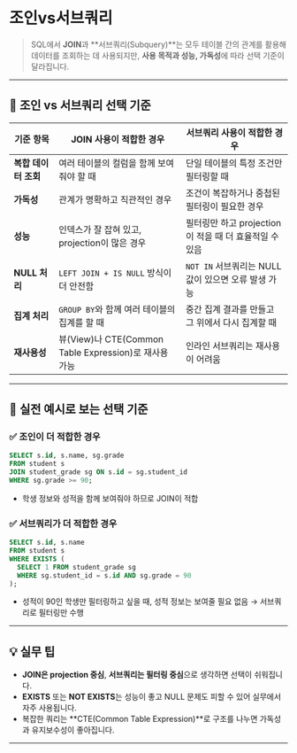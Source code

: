 # 조인vs서브쿼리
> SQL에서 **JOIN**과 **서브쿼리(Subquery)**는 모두 테이블 간의 관계를 활용해 데이터를 조회하는 데 사용되지만,
> **사용 목적과 성능, 가독성**에 따라 선택 기준이 달라집니다.
  
---

## 🧭 조인 vs 서브쿼리 선택 기준

| 기준 항목             | JOIN 사용이 적합한 경우                              | 서브쿼리 사용이 적합한 경우                          |
|----------------------|------------------------------------------------------|------------------------------------------------------|
| **복합 데이터 조회**   | 여러 테이블의 컬럼을 함께 보여줘야 할 때              | 단일 테이블의 특정 조건만 필터링할 때                |
| **가독성**            | 관계가 명확하고 직관적인 경우                        | 조건이 복잡하거나 중첩된 필터링이 필요한 경우        |
| **성능**              | 인덱스가 잘 잡혀 있고, projection이 많은 경우         | 필터링만 하고 projection이 적을 때 더 효율적일 수 있음 |
| **NULL 처리**         | `LEFT JOIN + IS NULL` 방식이 더 안전함           | `NOT IN` 서브쿼리는 NULL 값이 있으면 오류 발생 가능 |
| **집계 처리**         | `GROUP BY`와 함께 여러 테이블의 집계를 할 때          | 중간 집계 결과를 만들고 그 위에서 다시 집계할 때 |
| **재사용성**          | 뷰(View)나 CTE(Common Table Expression)로 재사용 가능 | 인라인 서브쿼리는 재사용이 어려움                    |

---

## 🎯 실전 예시로 보는 선택 기준

### ✅ 조인이 더 적합한 경우
```sql
SELECT s.id, s.name, sg.grade
FROM student s
JOIN student_grade sg ON s.id = sg.student_id
WHERE sg.grade >= 90;
```
- 학생 정보와 성적을 함께 보여줘야 하므로 JOIN이 적합

### ✅ 서브쿼리가 더 적합한 경우
```sql
SELECT s.id, s.name
FROM student s
WHERE EXISTS (
  SELECT 1 FROM student_grade sg
  WHERE sg.student_id = s.id AND sg.grade = 90
);
```
- 성적이 90인 학생만 필터링하고 싶을 때, 성적 정보는 보여줄 필요 없음 → 서브쿼리로 필터링만 수행

---

## 💡 실무 팁
- **JOIN은 projection 중심**, **서브쿼리는 필터링 중심**으로 생각하면 선택이 쉬워집니다.
- **EXISTS** 또는 **NOT EXISTS**는 성능이 좋고 NULL 문제도 피할 수 있어 실무에서 자주 사용됩니다.
- 복잡한 쿼리는 **CTE(Common Table Expression)**로 구조를 나누면 가독성과 유지보수성이 좋아집니다.

---
